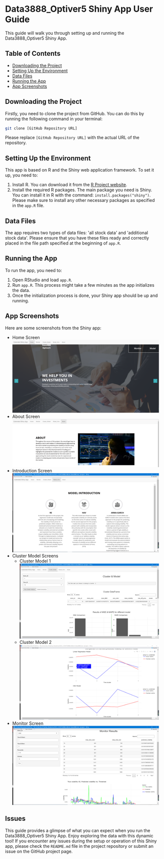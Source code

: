 # Data3888_Optiver5 Shiny App User Guide

This guide will walk you through setting up and running the Data3888_Optiver5 Shiny App.

## Table of Contents

- [Downloading the Project](#downloading-the-project)
- [Setting Up the Environment](#setting-up-the-environment)
- [Data Files](#data-files)
- [Running the App](#running-the-app)
- [App Screenshots](#app-screenshots)

## Downloading the Project

Firstly, you need to clone the project from GitHub. You can do this by running the following command in your terminal:

```bash
git clone [GitHub Repository URL]
```

Please replace `[GitHub Repository URL]` with the actual URL of the repository.

## Setting Up the Environment

This app is based on R and the Shiny web application framework. To set it up, you need to:

1. Install R. You can download it from the [R Project website](https://www.r-project.org/).
2. Install the required R packages. The main package you need is Shiny. You can install it in R with the command: `install.packages("shiny")`. Please make sure to install any other necessary packages as specified in the `app.R` file.

## Data Files

The app requires two types of data files: 'all stock data' and 'additional stock data'. Please ensure that you have these files ready and correctly placed in the file path specified at the beginning of `app.R`.

## Running the App

To run the app, you need to:

1. Open RStudio and load `app.R`.
2. Run `app.R`. This process might take a few minutes as the app initializes the data.
3. Once the initialization process is done, your Shiny app should be up and running.

## App Screenshots

Here are some screenshots from the Shiny app:

- Home Screen ![Home Screen](https://github.com/NightmareQAQ/DATA3888_Optiver5/blob/main/img/home.png)
- About Screen ![About Screen](https://github.com/NightmareQAQ/DATA3888_Optiver5/blob/main/img/about.png)
- Introduction Screen ![Introduction Screen](https://github.com/NightmareQAQ/DATA3888_Optiver5/blob/main/img/introductioon.png)
- Cluster Model Screens
  - Cluster Model 1 ![Cluster Model 1](https://github.com/NightmareQAQ/DATA3888_Optiver5/blob/main/img/cluster_model.png)
  - Cluster Model 2 ![Cluster Model 2](https://github.com/NightmareQAQ/DATA3888_Optiver5/blob/main/img/cluster_model_2.png)
- Monitor Screen ![Monitor Screen](https://github.com/NightmareQAQ/DATA3888_Optiver5/blob/main/img/minitor.png)

## Issues
This guide provides a glimpse of what you can expect when you run the Data3888_Optiver5 Shiny App. Enjoy exploring the data with this dynamic tool!
If you encounter any issues during the setup or operation of this Shiny app, please check the `README.md` file in the project repository or submit an issue on the GitHub project page.
